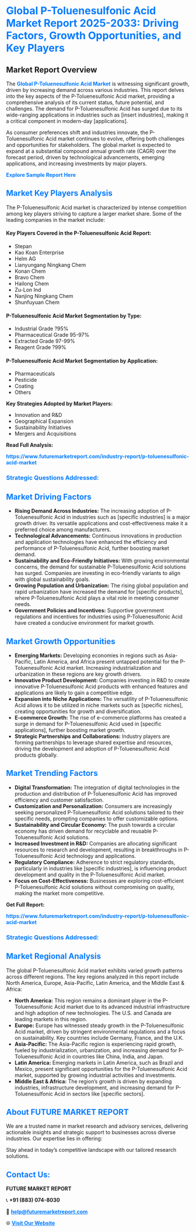 <h1 style="color: #007BFF;">Global P-Toluenesulfonic Acid Market Report 2025-2033: Driving Factors, Growth Opportunities, and Key Players</h1>

<section id="overview">
<h2>Market Report Overview</h2>
<p>The <a href="https://www.futuremarketreport.com/industry-report/p-toluenesulfonic-acid-market" style="color: #007BFF; text-decoration: none;"><strong>Global P-Toluenesulfonic Acid Market</strong></a> is witnessing significant growth, driven by increasing demand across various industries. This report delves into the key aspects of the P-Toluenesulfonic Acid market, providing a comprehensive analysis of its current status, future potential, and challenges. The demand for P-Toluenesulfonic Acid has surged due to its wide-ranging applications in industries such as [insert industries], making it a critical component in modern-day [applications].</p>
<p>As consumer preferences shift and industries innovate, the P-Toluenesulfonic Acid market continues to evolve, offering both challenges and opportunities for stakeholders. The global market is expected to expand at a substantial compound annual growth rate (CAGR) over the forecast period, driven by technological advancements, emerging applications, and increasing investments by major players.</p>
</section>

<section id="overview">
<p><a href="https://www.futuremarketreport.com/request-sample/reportId=61124" style="color: #007BFF; text-decoration: none;"><strong>Explore Sample Report Here</strong></a></p>
</section>

<section id="key-players">
<h2 style="color: #007BFF;">Market Key Players Analysis</h2>
<p>The P-Toluenesulfonic Acid market is characterized by intense competition among key players striving to capture a larger market share. Some of the leading companies in the market include:</p>
<h4>Key Players Covered in the P-Toluenesulfonic Acid Report:</h4>
<ul><li>Stepan</li><li>Kao Koan Enterprise</li><li>Helm AG</li><li>Lianyungang Ningkang Chem</li><li>Konan Chem</li><li>Bravo Chem</li><li>Hailong Chem</li><li>Zu-Lon Ind</li><li>Nanjing Ningkang Chem</li><li>Shunfuyuan Chem</li></ul>
<h4>P-Toluenesulfonic Acid Market Segmentation by Type:</h4>
<ul><li>Industrial Grade ?95%</li><li>Pharmaceutical Grade 95-97%</li><li>Extracted Grade 97-99%</li><li>Reagent Grade ?99%</li></ul>

<h4>P-Toluenesulfonic Acid Market Segmentation by Application:</h4>
<ul><li>Pharmaceuticals</li><li>Pesticide</li><li>Coating</li><li>Others</li></ul>
<p><strong>Key Strategies Adopted by Market Players:</strong></p>
<ul>
<li>Innovation and R&D</li>
<li>Geographical Expansion</li>
<li>Sustainability Initiatives</li>
<li>Mergers and Acquisitions</li>
</ul>
</section>

<section>
<p><strong>Read Full Analysis: </strong></p><a href="https://www.futuremarketreport.com/industry-report/p-toluenesulfonic-acid-market" style="color: #007BFF; text-decoration: none;"><strong>https://www.futuremarketreport.com/industry-report/p-toluenesulfonic-acid-market</strong></a>
<h3 style="color: #007BFF;">Strategic Questions Addressed:</h3>
</section>

<section id="driving-factors">
<h2 style="color: #007BFF;">Market Driving Factors</h2>
<ul>
<li><strong>Rising Demand Across Industries:</strong> The increasing adoption of P-Toluenesulfonic Acid in industries such as [specific industries] is a major growth driver. Its versatile applications and cost-effectiveness make it a preferred choice among manufacturers.</li>
<li><strong>Technological Advancements:</strong> Continuous innovations in production and application technologies have enhanced the efficiency and performance of P-Toluenesulfonic Acid, further boosting market demand.</li>
<li><strong>Sustainability and Eco-Friendly Initiatives:</strong> With growing environmental concerns, the demand for sustainable P-Toluenesulfonic Acid solutions has surged. Companies are investing in eco-friendly variants to align with global sustainability goals.</li>
<li><strong>Growing Population and Urbanization:</strong> The rising global population and rapid urbanization have increased the demand for [specific products], where P-Toluenesulfonic Acid plays a vital role in meeting consumer needs.</li>
<li><strong>Government Policies and Incentives:</strong> Supportive government regulations and incentives for industries using P-Toluenesulfonic Acid have created a conducive environment for market growth.</li>
</ul>
</section>

<section id="growth-opportunities">
<h2 style="color: #007BFF;">Market Growth Opportunities</h2>
<ul>
<li><strong>Emerging Markets:</strong> Developing economies in regions such as Asia-Pacific, Latin America, and Africa present untapped potential for the P-Toluenesulfonic Acid market. Increasing industrialization and urbanization in these regions are key growth drivers.</li>
<li><strong>Innovative Product Development:</strong> Companies investing in R&D to create innovative P-Toluenesulfonic Acid products with enhanced features and applications are likely to gain a competitive edge.</li>
<li><strong>Expansion into Niche Applications:</strong> The versatility of P-Toluenesulfonic Acid allows it to be utilized in niche markets such as [specific niches], creating opportunities for growth and diversification.</li>
<li><strong>E-commerce Growth:</strong> The rise of e-commerce platforms has created a surge in demand for P-Toluenesulfonic Acid used in [specific applications], further boosting market growth.</li>
<li><strong>Strategic Partnerships and Collaborations:</strong> Industry players are forming partnerships to leverage shared expertise and resources, driving the development and adoption of P-Toluenesulfonic Acid products globally.</li>
</ul>
</section>

<section id="trending-factors">
<h2 style="color: #007BFF;">Market Trending Factors</h2>
<ul>
<li><strong>Digital Transformation:</strong> The integration of digital technologies in the production and distribution of P-Toluenesulfonic Acid has improved efficiency and customer satisfaction.</li>
<li><strong>Customization and Personalization:</strong> Consumers are increasingly seeking personalized P-Toluenesulfonic Acid solutions tailored to their specific needs, prompting companies to offer customizable options.</li>
<li><strong>Sustainability and Circular Economy:</strong> The push towards a circular economy has driven demand for recyclable and reusable P-Toluenesulfonic Acid solutions.</li>
<li><strong>Increased Investment in R&D:</strong> Companies are allocating significant resources to research and development, resulting in breakthroughs in P-Toluenesulfonic Acid technology and applications.</li>
<li><strong>Regulatory Compliance:</strong> Adherence to strict regulatory standards, particularly in industries like [specific industries], is influencing product development and quality in the P-Toluenesulfonic Acid market.</li>
<li><strong>Focus on Cost-Effectiveness:</strong> Businesses are exploring cost-efficient P-Toluenesulfonic Acid solutions without compromising on quality, making the market more competitive.</li>
</ul>
</section>

<section>
<p><strong>Get Full Report: </strong></p><a href="https://www.futuremarketreport.com/industry-report/p-toluenesulfonic-acid-market" style="color: #007BFF; text-decoration: none;"><strong>https://www.futuremarketreport.com/industry-report/p-toluenesulfonic-acid-market</strong></a>
<h3 style="color: #007BFF;">Strategic Questions Addressed:</h3>
</section>


<section id="regional-analysis">
<h2 style="color: #007BFF;">Market Regional Analysis</h2>
<p>The global P-Toluenesulfonic Acid market exhibits varied growth patterns across different regions. The key regions analyzed in this report include North America, Europe, Asia-Pacific, Latin America, and the Middle East & Africa:</p>
<ul>
<li><strong>North America:</strong> This region remains a dominant player in the P-Toluenesulfonic Acid market due to its advanced industrial infrastructure and high adoption of new technologies. The U.S. and Canada are leading markets in this region.</li>
<li><strong>Europe:</strong> Europe has witnessed steady growth in the P-Toluenesulfonic Acid market, driven by stringent environmental regulations and a focus on sustainability. Key countries include Germany, France, and the U.K.</li>
<li><strong>Asia-Pacific:</strong> The Asia-Pacific region is experiencing rapid growth, fueled by industrialization, urbanization, and increasing demand for P-Toluenesulfonic Acid in countries like China, India, and Japan.</li>
<li><strong>Latin America:</strong> Emerging markets in Latin America, such as Brazil and Mexico, present significant opportunities for the P-Toluenesulfonic Acid market, supported by growing industrial activities and investments.</li>
<li><strong>Middle East & Africa:</strong> The region’s growth is driven by expanding industries, infrastructure development, and increasing demand for P-Toluenesulfonic Acid in sectors like [specific sectors].</li>
</ul>
</section>

<footer>
<h2 style="color: #007BFF;">About FUTURE MARKET REPORT</h2>
<p>We are a trusted name in market research and advisory services, delivering actionable insights and strategic support to businesses across diverse industries. Our expertise lies in offering:</p>

<p>Stay ahead in today’s competitive landscape with our tailored research solutions.</p>

<h2 style="color: #007BFF;">Contact Us:</h2>
<p><strong>FUTURE MARKET REPORT</strong></p>
<p>📞 <strong>+91 (883) 074-8030</strong></p>
<p>📧 <strong><a href="mailto:help@futuremarketreport.com" style="color: #007BFF;">help@futuremarketreport.com</a></strong></p>
<p>🌐 <strong><a href="https://www.futuremarketreport.com/" style="color: #007BFF;">Visit Our Website</a></strong></p>
</footer>